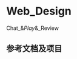 # Web_Design
Chat_&amp;_Play_&amp;_Review
## 参考文档及项目
[^1]:[登陆页面](https://github.com/codeacg/HTML-CSS/blob/main/01-%E7%AE%80%E5%8D%95%E7%99%BB%E9%99%86%E7%95%8C%E9%9D%A2/index.html)
